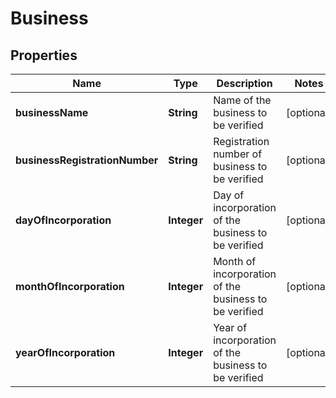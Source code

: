 
# Business

## Properties
Name | Type | Description | Notes
------------ | ------------- | ------------- | -------------
**businessName** | **String** | Name of the business to be verified |  [optional]
**businessRegistrationNumber** | **String** | Registration number of business to be verified |  [optional]
**dayOfIncorporation** | **Integer** | Day of incorporation of the business to be verified |  [optional]
**monthOfIncorporation** | **Integer** | Month of incorporation of the business to be verified |  [optional]
**yearOfIncorporation** | **Integer** | Year of incorporation of the business to be verified |  [optional]



